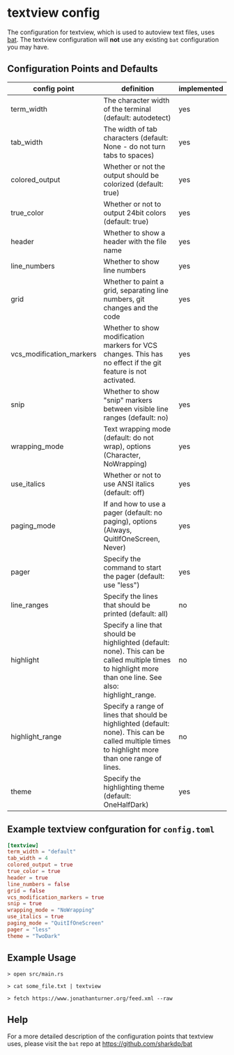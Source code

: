 # textview config
The configuration for textview, which is used to autoview text files, uses [bat](https://docs.rs/bat/0.15.4/bat/struct.PrettyPrinter.html). The textview configuration will **not** use any existing `bat` configuration you may have.

## Configuration Points and Defaults

| config point | definition | implemented |
| - | - | - |
| term_width | The character width of the terminal (default: autodetect) | yes |
| tab_width | The width of tab characters (default: None - do not turn tabs to spaces) | yes |
| colored_output | Whether or not the output should be colorized (default: true) | yes |
| true_color | Whether or not to output 24bit colors (default: true) | yes |
| header | Whether to show a header with the file name | yes |
| line_numbers | Whether to show line numbers | yes |
| grid | Whether to paint a grid, separating line numbers, git changes and the code | yes |
| vcs_modification_markers | Whether to show modification markers for VCS changes. This has no effect if the git feature is not activated. | yes |
| snip | Whether to show "snip" markers between visible line ranges (default: no) | yes |
| wrapping_mode | Text wrapping mode (default: do not wrap), options (Character, NoWrapping) | yes |
| use_italics | Whether or not to use ANSI italics (default: off) | yes |
| paging_mode | If and how to use a pager (default: no paging), options (Always, QuitIfOneScreen, Never) | yes |
| pager | Specify the command to start the pager (default: use "less") | yes |
| line_ranges | Specify the lines that should be printed (default: all) | no |
| highlight | Specify a line that should be highlighted (default: none). This can be called multiple times to highlight more than one line. See also: highlight_range. | no |
| highlight_range | Specify a range of lines that should be highlighted (default: none). This can be called multiple times to highlight more than one range of lines. | no |
| theme | Specify the highlighting theme (default: OneHalfDark) | yes |

## Example textview confguration for `config.toml`

```toml
[textview]
term_width = "default"
tab_width = 4
colored_output = true
true_color = true
header = true
line_numbers = false
grid = false
vcs_modification_markers = true
snip = true
wrapping_mode = "NoWrapping"
use_italics = true
paging_mode = "QuitIfOneScreen"
pager = "less"
theme = "TwoDark"
```

## Example Usage

```shell
> open src/main.rs
```

```shell
> cat some_file.txt | textview
```

```shell
> fetch https://www.jonathanturner.org/feed.xml --raw
```

## Help

For a more detailed description of the configuration points that textview uses, please visit the `bat` repo at https://github.com/sharkdp/bat

